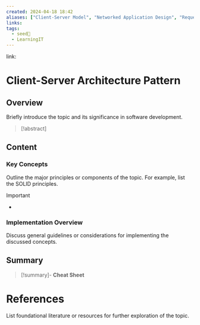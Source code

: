 ```yaml
---
created: 2024-04-18 18:42
aliases: ["Client-Server Model", "Networked Application Design", "Request-Response System Architecture"]
links: 
tags:
  - seed🌱
  - LearningIT
---
```

link:

# Client-Server Architecture Pattern

## Overview

Briefly introduce the topic and its significance in software development.

>[!abstract] 

## Content

### Key Concepts

Outline the major principles or components of the topic. For example, list the SOLID principles.

>[!important] 
> - 

### Implementation Overview

Discuss general guidelines or considerations for implementing the discussed concepts.


## Summary

>[!summary]- **Cheat Sheet**

# References

List foundational literature or resources for further exploration of the topic.
